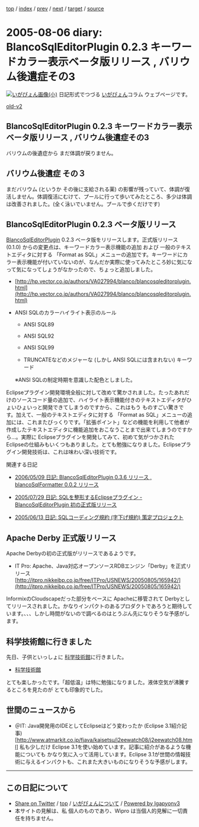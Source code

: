 [top](../index.html) 
 / [index](index.html) 
 / [prev](ig050805.html) 
 / [next](ig050808.html) 
 / [target](http://www.igapyon.jp/igapyon/diary/2005/ig050806.html) 
 / [source](https://github.com/igapyon/diary/blob/master/2005/ig050806.src.md) 

2005-08-06 diary: BlancoSqlEditorPlugin 0.2.3 キーワードカラー表示ベータ版リリース , バリウム後遺症その3
=====================================================================================================
[![いがぴょん画像(小)](http://www.igapyon.jp/igapyon/diary/images/iga200306s.jpg "いがぴょん")](http://www.igapyon.jp/igapyon/diary/memo/memoigapyon.html) 日記形式でつづる [いがぴょん](http://www.igapyon.jp/igapyon/diary/memo/memoigapyon.html)コラム ウェブページです。

[old-v2](ig050806-orig.html)

## BlancoSqlEditorPlugin 0.2.3 キーワードカラー表示ベータ版リリース , バリウム後遺症その3

バリウムの後遺症から まだ体調が戻りません。


## バリウム後遺症 その３

まだバリウム (というか その後に支給される薬) の影響が残っていて、体調が復活しません。体調復活にむけて、プールに行って歩いてみたところ、多少は体調は改善されました。(全く泳いでいません。プールで歩くだけです)

## BlancoSqlEditorPlugin 0.2.3 ベータ版リリース

[BlancoSqlEditorPlugin](http://www.igapyon.jp/blanco/blancosqleditorplugin.html) 0.2.3 ベータ版をリリースします。正式版リリース (0.1.0) からの変更点は、キーワードカラー表示機能の追加 および 一般のテキストエディタに対する 「Format as
SQL」メニューの追加です。キーワードにカラー表示機能が付いていないのが、なんだか実際に使ってみたところ妙に気になって気になってしょうがなかったので、ちょっと追加しました。

* [http://hp.vector.co.jp/authors/VA027994/blanco/blancosqleditorplugin.html](http://hp.vector.co.jp/authors/VA027994/blanco/blancosqleditorplugin.html)
  
  
* ANSI SQLのカラーハイライト表示のルール
  
  * ANSI SQL89
    
  * ANSI SQL92
    
  * ANSI SQL99
    
  * TRUNCATEなどのメジャーな (しかし ANSI SQLには含まれない) キーワード
  

  ※ANSI SQLの制定時期を意識した配色としました。

Eclipseプラグイン開発環境全般に対して改めて驚かされました。たったあれだけのソースコード量の追加で、ハイライト表示機能付きのテキストエディタがひょいひょいっと開発できてしまうのですから、これはもう ものすごい驚きです。加えて、一般のテキストエディタに対する 「Format as SQL」メニューの追加には、これまたびっくりです。「拡張ポイント」などの機能を利用して他者が作成したテキストエディタに機能追加をおこなうことまで出来てしまうのですから…。実際に Eclipseプラグインを開発してみて、初めて気がつかされた Eclipseの仕組みもいくつもありました。とても勉強になりました。Eclipseプラグイン開発技術は、これは味わい深い技術です。

関連する日記

* [2006/05/09 日記: BlancoSqlEditorPlugin 0.3.6 リリース , blancoSqlFormatter 0.0.2 リリース](../2006/ig060509.html)
  
* [2005/07/29 日記: SQLを整形するEclipseプラグイン - BlancoSqlEditorPlugin 初の正式版リリース](ig050729.html)
  
* [2005/06/13 日記: SQLコーディング規約 (字下げ規約) 策定プロジェクト](ig050613.html)

## Apache Derby 正式版リリース

Apache Derbyの初の正式版がリリースであるようです。

* IT Pro: Apache、Java対応オープンソースRDBエンジン「Derby」を正式リリース
  [http://itpro.nikkeibp.co.jp/free/ITPro/USNEWS/20050805/165942/](http://itpro.nikkeibp.co.jp/free/ITPro/USNEWS/20050805/165942/)

InformixのCloudscapeだった部分をベースに Apacheに移管されて Derbyとしてリリースされました。かなりインパクトのあるプロダクトであろうと期待しています。、、、しかし時間がないので調べるのはとうぶん先になりそうな予感がします。

## 科学技術館に行きました

先日、子供といっしょに [科学技術館](http://www.jsf.or.jp/)に行きました。

* [科学技術館](http://www.jsf.or.jp/)

とても楽しかったです。「超低温」は特に勉強になりました。液体空気が沸騰するところを見たのが とても印象的でした。

## 世間のニュースから

* ＠IT: Java開発用のIDEとしてEclipseはどう変わったか (Eclipse 3.1紹介記事)
  [http://www.atmarkit.co.jp/fjava/kaisetsu/j2eewatch08/j2eewatch08.html]
  私も少しだけ Eclipse 3.1を使い始めています。記事に紹介があるような機能についても かなり気に入って活用しています。Eclipse
  3.1が世間の情報技術に与えるインパクトも、これまた大きいものになりそうな予感がします。


----------------------------------------------------------------------------------------------------

## この日記について

* [Share on Twitter](https://twitter.com/intent/tweet?hashtags=igapyon%2Cdiary%2C%E3%81%84%E3%81%8C%E3%81%B4%E3%82%87%E3%82%93&text=BlancoSqlEditorPlugin+0.2.3+%E3%82%AD%E3%83%BC%E3%83%AF%E3%83%BC%E3%83%89%E3%82%AB%E3%83%A9%E3%83%BC%E8%A1%A8%E7%A4%BA%E3%83%99%E3%83%BC%E3%82%BF%E7%89%88%E3%83%AA%E3%83%AA%E3%83%BC%E3%82%B9+%2C+%E3%83%90%E3%83%AA%E3%82%A6%E3%83%A0%E5%BE%8C%E9%81%BA%E7%97%87%E3%81%9D%E3%81%AE3&url=http%3A%2F%2Fwww.igapyon.jp%2Figapyon%2Fdiary%2F2005%2Fig050806.html) / [top](../index.html) / [いがぴょんについて](http://www.igapyon.jp/igapyon/diary/memo/memoigapyon.html) / [Powered by Igapyonv3](https://github.com/igapyon/igapyonv3)
* 本サイトの見解は、私 個人のものであり、Wipro は当個人的見解に一切責任を持ちません。 
